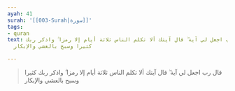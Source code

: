 ```yaml
---
ayah: 41
surah: '[[003-Surah|سورة]]'
tags:
- quran
text: قال رب اجعل لي آية ۖ قال آيتك ألا تكلم الناس ثلاثة أيام إلا رمزا ۗ واذكر ربك
  كثيرا وسبح بالعشي والإبكار

---
```

> قال رب اجعل لي آية ۖ قال آيتك ألا تكلم الناس ثلاثة أيام إلا رمزا ۗ واذكر ربك كثيرا وسبح بالعشي والإبكار
